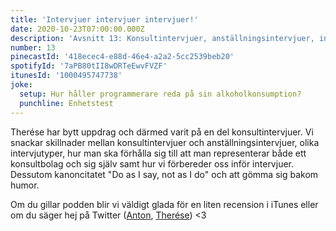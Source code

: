 ```yaml
---
title: 'Intervjuer intervjuer intervjuer!'
date: 2020-10-23T07:00:00.000Z
description: 'Avsnitt 13: Konsultintervjuer, anställningsintervjuer, intervjuförberedelser, att gömma sig bakom humor och mycket annat.'
number: 13
pinecastId: '418ecec4-e88d-46e4-a2a2-5cc2539beb20'
spotifyId: '7aPB80tII8wDRTeEwvFVZF'
itunesId: '1000495747738'
joke:
  setup: Hur håller programmerare reda på sin alkoholkonsumption?
  punchline: Enhetstest
---
```


Therése har bytt uppdrag och därmed varit på en del konsultintervjuer. Vi snackar skillnader mellan konsultintervjuer och anställningsintervjuer, olika intervjutyper, hur man ska förhålla sig till att man representerar både ett konsultbolag och sig själv samt hur vi förbereder oss inför intervjuer. Dessutom kanoncitatet "Do as I say, not as I do" och att gömma sig bakom humor.

Om du gillar podden blir vi väldigt glada för en liten recension i iTunes eller om du säger hej på Twitter ([Anton](https://twitter.com/Awnton), [Therése](https://twitter.com/tkomstadius)) <3

